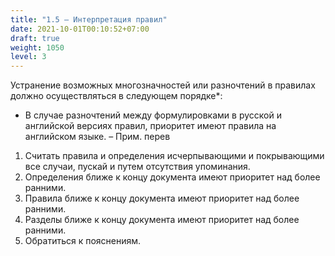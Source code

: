 ```yaml
---
title: "1.5 – Интерпретация правил"
date: 2021-10-01T00:10:52+07:00
draft: true
weight: 1050
level: 3
---
```


Устранение возможных многозначностей или разночтений в правилах должно осуществляться в
следующем порядке*:

* В случае разночтений между формулировками в русской и английской версиях правил, приоритет
имеют правила на английском языке. – Прим. перев

1. Считать правила и определения исчерпывающими и покрывающими все случаи, пускай и
путем отсутствия упоминания.
2. Определения ближе к концу документа имеют приоритет над более ранними.
3. Правила ближе к концу документа имеют приоритет над более ранними.
4. Разделы ближе к концу документа имеют приоритет над более ранними.
5. Обратиться к пояснениям.